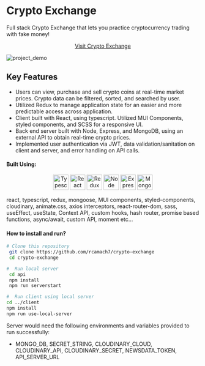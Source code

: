 # Crypto Exchange

Full stack Crypto Exchange that lets you practice cryptocurrency trading with fake money!

<div align="center">

[Visit Crypto Exchange](https://rcamach7.github.io/crypto-exchange/#/)

</div>

![project_demo](crypto_demo.gif)

## Key Features

- Users can view, purchase and sell crypto coins at real-time market prices. Crypto data can be filtered, sorted, and searched by user.
- Utilized Redux to manage application state for an easier and more predictable access across application.
- Client built with React, using typescript. Utilized MUI Components, styled components, and SCSS for a responsive UI.
- Back end server built with Node, Express, and MongoDB, using an external API to obtain real-time crypto prices.
- Implemented user authentication via JWT, data validation/sanitation on client and server, and error handling on API calls.

#### Built Using:

<p align="center">
  <img src="https://res.cloudinary.com/de2ymful4/image/upload/v1652491477/main-portfolio/tech-skills/typescript_v3ztli.png" width="40" height="40" alt="Typescript" />
  <img src="https://res.cloudinary.com/de2ymful4/image/upload/v1648514838/main-portfolio/animated-logos/react-anim_jqtsxo.gif" width="40" height="40" alt="React" />
  <img src="https://res.cloudinary.com/de2ymful4/image/upload/v1656116643/main-portfolio/tech-skills/redux_rbbutz.png" width="40" height="40" alt="Redux" />
  <img src="https://res.cloudinary.com/de2ymful4/image/upload/v1646101318/main-portfolio/tech-skills/node_lzpvq6.png" width="40" height="40" alt="Node" />
  <img src="https://res.cloudinary.com/de2ymful4/image/upload/v1647634998/main-portfolio/tech-skills/express_ibtfvl.png" width="40" height="40" alt="Express" />
  <img src="https://res.cloudinary.com/de2ymful4/image/upload/v1646101239/main-portfolio/tech-skills/mongodb_r1xhyn.png" width="40" height="40" alt="MongoDB" />
</p>

react, typescript, redux, mongoose, MUI components, styled-components, cloudinary, animate.css, axios interceptors, react-router-dom, sass, useEffect, useState, Context API, custom hooks, hash router, promise based functions, async/await, custom API, moment etc...

#### How to install and run?

```bash
# Clone this repository
 git clone https://github.com/rcamach7/crypto-exchange
 cd crypto-exchange

#  Run local server
 cd api
 npm install
 npm run serverstart

#  Run client using local server
cd ../client
npm install
npm run use-local-server
```

Server would need the following environments and variables provided to run successfully:

- MONGO_DB, SECRET_STRING, CLOUDINARY_CLOUD, CLOUDINARY_API, CLOUDINARY_SECRET, NEWSDATA_TOKEN, API_SERVER_URL
